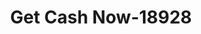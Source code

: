 ---
f_zip-code: 63141
f_state-code: MO
title: Get Cash Now-18928
f_phone: 314-469-7547
f_city-only: Creve Coeur
f_address: 12930 Olive Boulevard Creve Coeur
f_location-unique-id: '18928'
slug: get-cash-now-18928
updated-on: '2024-05-30T13:46:58.046Z'
created-on: '2024-05-30T13:36:59.803Z'
published-on: '2024-05-30T13:54:32.469Z'
f_city-state: cms/city/creve-coeur-mo.md
f_company: cms/company/get-cash-now.md
f_state: cms/state/missouri.md
layout: '[payday-loan].html'
tags: payday-loan
---